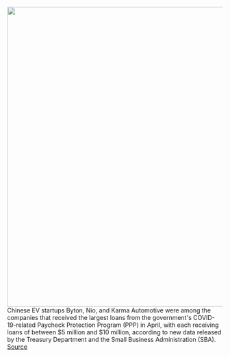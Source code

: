<img src='https://cdn.vox-cdn.com/thumbor/C2UJC1wJtjqT2SRZVi8yNM0mYEU=/0x0:2500x1667/1200x800/filters:focal(1050x634:1450x1034)/cdn.vox-cdn.com/uploads/chorus_image/image/67021820/ces_2018_byton_concept_suv_3409.0.jpg' width='700px' /><br/>
Chinese EV startups Byton, Nio, and Karma Automotive were among the companies that received the largest loans from the government's COVID-19-related Paycheck Protection Program (PPP) in April, with each receiving loans of between $5 million and $10 million, according to new data released by the Treasury Department and the Small Business Administration (SBA).
<a href='https://www.theverge.com/2020/7/6/21314730/byton-lordstown-karma-ppp-loans-coronavirus-bailout-layoffs'> Source <a/>